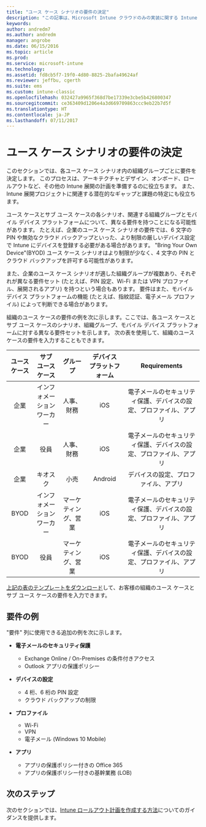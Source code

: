 ```yaml
---
title: "ユース ケース シナリオの要件の決定"
description: "この記事は、Microsoft Intune クラウドのみの実装に関する Intune ユース ケース シナリオとサブ ユース ケース シナリオの要件の決定について説明します。"
keywords: 
author: andredm7
ms.author: andredm
manager: angrobe
ms.date: 06/15/2016
ms.topic: article
ms.prod: 
ms.service: microsoft-intune
ms.technology: 
ms.assetid: fd8cb5f7-19f0-4d80-8825-2bafa49624af
ms.reviewer: jeffbu, cgerth
ms.suite: ems
ms.custom: intune-classic
ms.openlocfilehash: 032427a9965f368d7be17339e3cbe5b426800347
ms.sourcegitcommit: ce363409d1206e4a3d669709863ccc9eb22b7d5f
ms.translationtype: HT
ms.contentlocale: ja-JP
ms.lasthandoff: 07/11/2017
---
```

# ユース ケース シナリオの要件の決定
<a id="determine-use-case-scenario-requirements" class="xliff"></a>

このセクションでは、各ユース ケース シナリオ内の組織グループごとに要件を決定します。 このプロセスは、アーキテクチャとデザイン、オンボード、ロールアウトなど、その他の Intune 展開の計画を準備するのに役立ちます。 また、Intune 展開プロジェクトに関連する潜在的なギャップと課題の特定にも役立ちます。

ユース ケースとサブ ユース ケースの各シナリオ、関連する組織グループとモバイル デバイス プラットフォームについて、異なる要件を持つことになる可能性があります。 たとえば、企業のユース ケース シナリオの要件では、6 文字の PIN や無効なクラウド バックアップといった、より制限の厳しいデバイス設定で Intune にデバイスを登録する必要がある場合があります。 "Bring Your Own Device"(BYOD) ユース ケース シナリオはより制限が少なく、4 文字の PIN とクラウド バックアップを許可する可能性があります。

また、企業のユース ケース シナリオが適した組織グループが複数あり、それぞれが異なる要件セット (たとえば、PIN 設定、Wi-Fi または VPN プロファイル、展開されるアプリ) を持つという場合もあります。 要件はまた、モバイル デバイス プラットフォームの機能 (たとえば、指紋認証、電子メール プロファイル) によって判断できる場合があります。

組織のユース ケースの要件の例を次に示します。ここでは、各ユース ケースとサブ ユース ケースのシナリオ、組織グループ、モバイル デバイス プラットフォームに対する異なる要件セットを示します。 次の表を使用して、組織のユース ケースの要件を入力することもできます。

| **ユース ケース** | **サブ ユース ケース** | **グループ** | **デバイス プラットフォーム** | **Requirements** |
|:---:|:---:|:---:|:---:|:---:|
| 企業 | インフォメーション ワーカー | 人事、財務 | iOS | 電子メールのセキュリティ保護、デバイスの設定、プロファイル、アプリ |                                                          
| 企業 | 役員 | 人事、財務 | iOS | 電子メールのセキュリティ保護、デバイスの設定、プロファイル、アプリ |                                                         
| 企業 | キオスク | 小売 | Android | デバイスの設定、プロファイル、アプリ |
| BYOD | インフォメーション ワーカー | マーケティング、営業 | iOS | 電子メールのセキュリティ保護、デバイスの設定、プロファイル、アプリ |                                                         
| BYOD | 役員 | マーケティング、営業 | iOS | 電子メールのセキュリティ保護、デバイスの設定、プロファイル、アプリ |

[上記の表のテンプレートをダウンロード](https://gallery.technet.microsoft.com/Intune-deployment-planning-fae156c2?redir=0)して、お客様の組織のユース ケースとサブ ユース ケースの要件を入力できます。


## 要件の例
<a id="examples-of-requirements" class="xliff"></a>

"要件" 列に使用できる追加の例を次に示します。

- **電子メールのセキュリティ保護**
    - Exchange Online / On-Premises の条件付きアクセス
    - Outlook アプリの保護ポリシー

- **デバイスの設定**
    - 4 桁、6 桁の PIN 設定
    - クラウド バックアップの制限

- **プロファイル**
    - Wi-Fi
    - VPN
    - 電子メール (Windows 10 Mobile)

- **アプリ**
    - アプリの保護ポリシー付きの Office 365
    - アプリの保護ポリシー付きの基幹業務 (LOB)

## 次のステップ
<a id="next-steps" class="xliff"></a>

次のセクションでは、[Intune ロールアウト計画を作成する方法](planning-guide-rollout-plan.md)についてのガイダンスを提供します。
